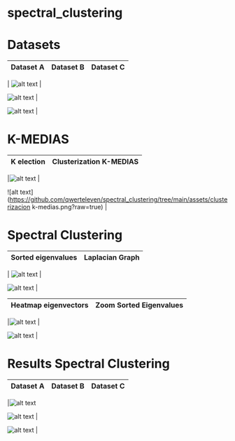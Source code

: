 # spectral_clustering
 
 
# Datasets

|Dataset A|Dataset B|Dataset C|
|---------|---------|---------|
 
| ![alt text](https://github.com/qwerteleven/spectral_clustering/tree/main/assets/dataset_A.png?raw=true) |
 
![alt text](https://github.com/qwerteleven/spectral_clustering/tree/main/assets/dataset_B.png?raw=true) |
 
![alt text](https://github.com/qwerteleven/spectral_clustering/tree/main/assets/dataset_C.png.png?raw=true) |



# K-MEDIAS

 
|K election|Clusterization K-MEDIAS|
|----------|-----------------------|

|![alt text](https://github.com/qwerteleven/spectral_clustering/tree/main/assets/k-medias_k-inertia.png?raw=true) |
 
![alt text](https://github.com/qwerteleven/spectral_clustering/tree/main/assets/clusterizacion k-medias.png?raw=true) |
 



# Spectral Clustering

|Sorted eigenvalues|Laplacian Graph|
|------------------|---------------|

| ![alt text](https://github.com/qwerteleven/spectral_clustering/tree/main/assets/autovalores-autovectores-lapaciano.png?raw=true) |
 
![alt text](https://github.com/qwerteleven/spectral_clustering/tree/main/assets/Grafo-laplaciano.png?raw=true) |
 


|Heatmap eigenvectors|Zoom Sorted Eigenvalues|
|--------------------|-----------------------|
 
|![alt text](https://github.com/qwerteleven/spectral_clustering/tree/main/assets/mapa_calor_autovectores_laplaciano.png?raw=true) |
 
![alt text](https://github.com/qwerteleven/spectral_clustering/tree/main/assets/zoom-autovalores.png?raw=true) |


# Results Spectral Clustering

 
|Dataset A|Dataset B|Dataset C|
|---------|---------|---------|

 
|![alt text](https://github.com/qwerteleven/spectral_clustering/tree/main/assets/clasificacion_SC_dataset_A.png?raw=true) 
 
![alt text](https://github.com/qwerteleven/spectral_clustering/tree/main/assets/clasificacion_SC_dataset_B.png?raw=true) |
 
![alt text](https://github.com/qwerteleven/spectral_clustering/tree/main/assets/clasificacion_SC_dataset_C.png?raw=true) |
 


